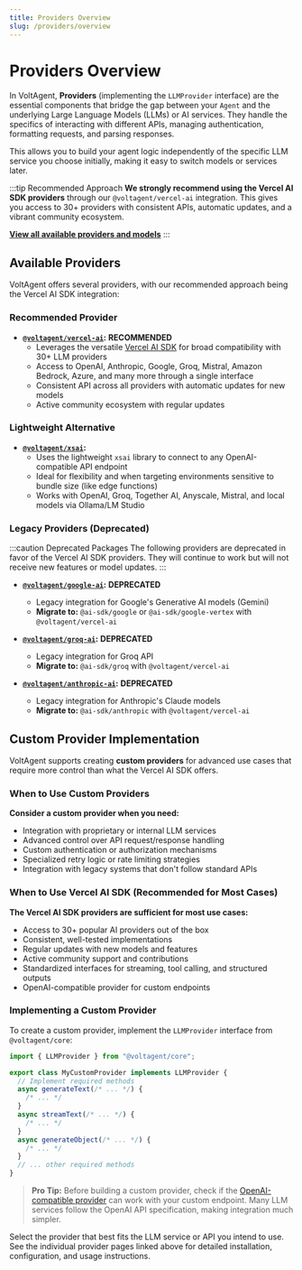 ```yaml
---
title: Providers Overview
slug: /providers/overview
---
```


# Providers Overview

In VoltAgent, **Providers** (implementing the `LLMProvider` interface) are the essential components that bridge the gap between your `Agent` and the underlying Large Language Models (LLMs) or AI services. They handle the specifics of interacting with different APIs, managing authentication, formatting requests, and parsing responses.

This allows you to build your agent logic independently of the specific LLM service you choose initially, making it easy to switch models or services later.

:::tip Recommended Approach
**We strongly recommend using the Vercel AI SDK providers** through our `@voltagent/vercel-ai` integration. This gives you access to 30+ providers with consistent APIs, automatic updates, and a vibrant community ecosystem.

**[View all available providers and models](/docs/getting-started/providers-models)**
:::

## Available Providers

VoltAgent offers several providers, with our recommended approach being the Vercel AI SDK integration:

### Recommended Provider

- **[`@voltagent/vercel-ai`](./vercel-ai.md):** **RECOMMENDED**
  - Leverages the versatile [Vercel AI SDK](https://sdk.vercel.ai/docs) for broad compatibility with 30+ LLM providers
  - Access to OpenAI, Anthropic, Google, Groq, Mistral, Amazon Bedrock, Azure, and many more through a single interface
  - Consistent API across all providers with automatic updates for new models
  - Active community ecosystem with regular updates

### Lightweight Alternative

- **[`@voltagent/xsai`](./xsai.md):**
  - Uses the lightweight `xsai` library to connect to any OpenAI-compatible API endpoint
  - Ideal for flexibility and when targeting environments sensitive to bundle size (like edge functions)
  - Works with OpenAI, Groq, Together AI, Anyscale, Mistral, and local models via Ollama/LM Studio

### Legacy Providers (Deprecated)

:::caution Deprecated Packages
The following providers are deprecated in favor of the Vercel AI SDK providers. They will continue to work but will not receive new features or model updates.
:::

- **[`@voltagent/google-ai`](./google-ai.md):** **DEPRECATED**
  - Legacy integration for Google's Generative AI models (Gemini)
  - **Migrate to:** `@ai-sdk/google` or `@ai-sdk/google-vertex` with `@voltagent/vercel-ai`

- **[`@voltagent/groq-ai`](./groq-ai.md):** **DEPRECATED**
  - Legacy integration for Groq API
  - **Migrate to:** `@ai-sdk/groq` with `@voltagent/vercel-ai`

- **[`@voltagent/anthropic-ai`](./anthropic-ai.md):** **DEPRECATED**
  - Legacy integration for Anthropic's Claude models
  - **Migrate to:** `@ai-sdk/anthropic` with `@voltagent/vercel-ai`

## Custom Provider Implementation

VoltAgent supports creating **custom providers** for advanced use cases that require more control than what the Vercel AI SDK offers.

### When to Use Custom Providers

**Consider a custom provider when you need:**

- Integration with proprietary or internal LLM services
- Advanced control over API request/response handling
- Custom authentication or authorization mechanisms
- Specialized retry logic or rate limiting strategies
- Integration with legacy systems that don't follow standard APIs

### When to Use Vercel AI SDK (Recommended for Most Cases)

**The Vercel AI SDK providers are sufficient for most use cases:**

- Access to 30+ popular AI providers out of the box
- Consistent, well-tested implementations
- Regular updates with new models and features
- Active community support and contributions
- Standardized interfaces for streaming, tool calling, and structured outputs
- OpenAI-compatible provider for custom endpoints

### Implementing a Custom Provider

To create a custom provider, implement the `LLMProvider` interface from `@voltagent/core`:

```typescript
import { LLMProvider } from "@voltagent/core";

export class MyCustomProvider implements LLMProvider {
  // Implement required methods
  async generateText(/* ... */) {
    /* ... */
  }
  async streamText(/* ... */) {
    /* ... */
  }
  async generateObject(/* ... */) {
    /* ... */
  }
  // ... other required methods
}
```

> **Pro Tip:** Before building a custom provider, check if the [OpenAI-compatible provider](https://ai-sdk.dev/providers/openai-compatible-providers) can work with your custom endpoint. Many LLM services follow the OpenAI API specification, making integration much simpler.

Select the provider that best fits the LLM service or API you intend to use. See the individual provider pages linked above for detailed installation, configuration, and usage instructions.
